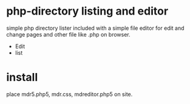 php-directory listing and editor
==============================

simple php directory lister included with a simple file editor for edit and change pages and other file like .php on browser.

- Edit 
- list


install
==============================

place mdr5.php5, mdr.css, mdreditor.php5 on site.
